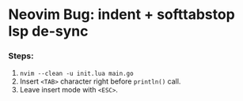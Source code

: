 # Neovim Bug: indent + softtabstop lsp de-sync

### Steps:

1. `nvim --clean -u init.lua main.go`
2. Insert `<TAB>` character right before `println()` call.
3. Leave insert mode with `<ESC>`.
